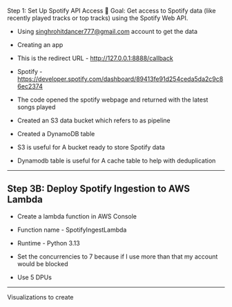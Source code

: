 Step 1: Set Up Spotify API Access
🔗 Goal:
Get access to Spotify data (like recently played tracks or top tracks) using the Spotify Web API.

- Using singhrohitdancer777@gmail.com account to get the data
- Creating an app

- This is the redirect URL - http://127.0.0.1:8888/callback
- Spotify - https://developer.spotify.com/dashboard/89413fe91d254ceda5da2c9c86ec2374

- The code opened the spotify webpage and returned with the latest songs played
- Created an S3 data bucket which refers to as pipeline
- Created a DynamoDB table

- S3 is useful for A bucket ready to store Spotify data
- Dynamodb table is useful for A cache table to help with deduplication
---

## Step 3B: Deploy Spotify Ingestion to AWS Lambda

- Create a lambda function in AWS Console

- Function name - SpotifyIngestLambda
- Runtime - Python 3.13

- Set the concurrencies to 7 because if I use more than that my account would be blocked
- Use 5 DPUs

---

Visualizations to create
